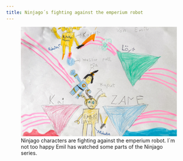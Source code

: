 ```yaml
---
title: Ninjago´s fighting against the emperium robot
---
```

<figure>
<img src="/img/emil-drawing/IMG_5186.jpg" alt="">
<figcaption>Ninjago characters are fighting against the emperium robot. I´m not too happy Emil has watched some parts of the Ninjago series.</figcaption>
</figure>